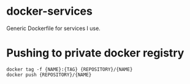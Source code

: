 # docker-services
Generic Dockerfile for services I use.


# Pushing to private docker registry

```
docker tag -f {NAME}:{TAG} {REPOSITORY}/{NAME}
docker push {REPOSITORY}/{NAME}
```
